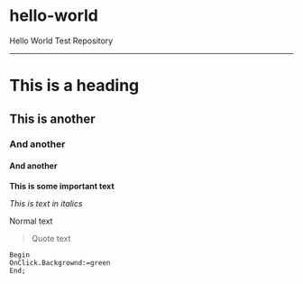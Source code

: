 # hello-world
Hello World Test Repository

-----

# This is a heading

## This is another

### And another

#### And another

**This is some important text**

*This is text in italics*

Normal text

> Quote text

```This is some code
Begin
OnClick.Backgrownd:=green
End;
```
